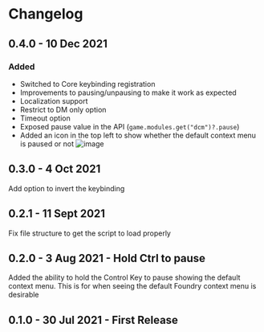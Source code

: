 # Changelog

## 0.4.0 - 10 Dec 2021

### Added

* Switched to Core keybinding registration
* Improvements to pausing/unpausing to make it work as expected
* Localization support
* Restrict to DM only option
* Timeout option
* Exposed pause value in the API (`game.modules.get("dcm")?.pause`)
* Added an icon in the top left to show whether the default context menu is paused or not
![image](https://user-images.githubusercontent.com/82790112/145652363-d73252d7-734d-40da-a27f-7c9d3e96a757.png)

## 0.3.0 - 4 Oct 2021

Add option to invert the keybinding

## 0.2.1 - 11 Sept 2021

Fix file structure to get the script to load properly

## 0.2.0 - 3 Aug 2021 - Hold Ctrl to pause

Added the ability to hold the Control Key to pause showing the default context menu. This is for when seeing the default Foundry context menu is desirable

## 0.1.0 - 30 Jul 2021 - First Release
